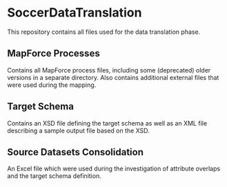 # SoccerDataTranslation
This repository contains all files used for the data translation phase.

## MapForce Processes
Contains all MapForce process files, including some (deprecated) older versions in a separate directory. Also contains additional external files that were used during the mapping.

## Target Schema
Contains an XSD file defining the target schema as well as an XML file describing a sample output file based on the XSD.


## Source Datasets Consolidation
An Excel file which were used during the investigation of attribute overlaps and the target schema definition.
